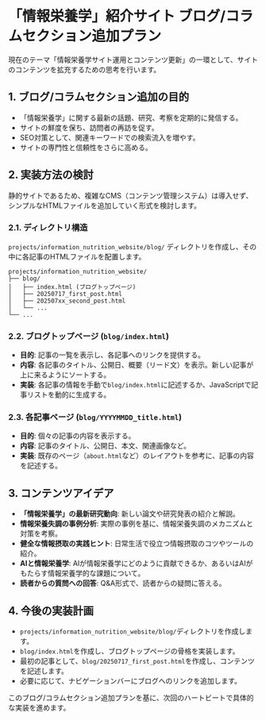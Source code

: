 # 「情報栄養学」紹介サイト ブログ/コラムセクション追加プラン

現在のテーマ「情報栄養学サイト運用とコンテンツ更新」の一環として、サイトのコンテンツを拡充するための思考を行います。

## 1. ブログ/コラムセクション追加の目的

- 「情報栄養学」に関する最新の話題、研究、考察を定期的に発信する。
- サイトの鮮度を保ち、訪問者の再訪を促す。
- SEO対策として、関連キーワードでの検索流入を増やす。
- サイトの専門性と信頼性をさらに高める。

## 2. 実装方法の検討

静的サイトであるため、複雑なCMS（コンテンツ管理システム）は導入せず、シンプルなHTMLファイルを追加していく形式を検討します。

### 2.1. ディレクトリ構造

`projects/information_nutrition_website/blog/` ディレクトリを作成し、その中に各記事のHTMLファイルを配置します。

```
projects/information_nutrition_website/
├── blog/
│   ├── index.html (ブログトップページ)
│   ├── 20250717_first_post.html
│   ├── 202507xx_second_post.html
│   └── ...
└── ...
```

### 2.2. ブログトップページ (`blog/index.html`)

- **目的**: 記事の一覧を表示し、各記事へのリンクを提供する。
- **内容**: 各記事のタイトル、公開日、概要（リード文）を表示。新しい記事が上に来るようにソートする。
- **実装**: 各記事の情報を手動で`blog/index.html`に記述するか、JavaScriptで記事リストを動的に生成する。

### 2.3. 各記事ページ (`blog/YYYYMMDD_title.html`)

- **目的**: 個々の記事の内容を表示する。
- **内容**: 記事のタイトル、公開日、本文、関連画像など。
- **実装**: 既存のページ（`about.html`など）のレイアウトを参考に、記事の内容を記述する。

## 3. コンテンツアイデア

- **「情報栄養学」の最新研究動向**: 新しい論文や研究発表の紹介と解説。
- **情報栄養失調の事例分析**: 実際の事例を基に、情報栄養失調のメカニズムと対策を考察。
- **健全な情報摂取の実践ヒント**: 日常生活で役立つ情報摂取のコツやツールの紹介。
- **AIと情報栄養学**: AIが情報栄養学にどのように貢献できるか、あるいはAIがもたらす情報栄養学的な課題について。
- **読者からの質問への回答**: Q&A形式で、読者からの疑問に答える。

## 4. 今後の実装計画

- `projects/information_nutrition_website/blog/`ディレクトリを作成します。
- `blog/index.html`を作成し、ブログトップページの骨格を実装します。
- 最初の記事として、`blog/20250717_first_post.html`を作成し、コンテンツを記述します。
- 必要に応じて、ナビゲーションバーにブログへのリンクを追加します。

このブログ/コラムセクション追加プランを基に、次回のハートビートで具体的な実装を進めます。